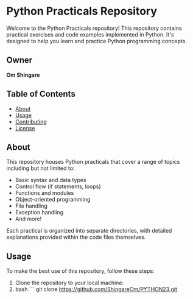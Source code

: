 # Python Practicals Repository

Welcome to the Python Practicals repository! This repository contains practical exercises and code examples implemented in Python. It's designed to help you learn and practice Python programming concepts.

## Owner

**Om Shingare**

## Table of Contents

- [About](#about)
- [Usage](#usage)
- [Contributing](#contributing)
- [License](#license)

## About

This repository houses Python practicals that cover a range of topics including but not limited to:

- Basic syntax and data types
- Control flow (if statements, loops)
- Functions and modules
- Object-oriented programming
- File handling
- Exception handling
- And more!

Each practical is organized into separate directories, with detailed explanations provided within the code files themselves.

## Usage

To make the best use of this repository, follow these steps:

1. Clone the repository to your local machine:
2. bash ```
   git clone https://github.com/ShingareOm/PYTHON23.git
   ```